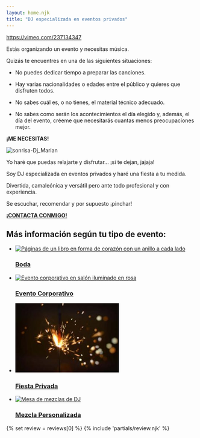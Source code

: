 ```yaml
---
layout: home.njk
title: "DJ especializada en eventos privados"
---
```


[//]: # ([velocity type="vimeo" id="237134347" img="https://djmarian.com/wp/wp-content/uploads/portada-video-djmarian.webp" options="width="300"&height="150"&frameborder="0"&allowfullscreen="allowfullscreen"" alt="Play" color="#FFFFFF" bkg\_color="#FF0000"\]#])

https://vimeo.com/237134347

Estás organizando un evento y necesitas música.

Quizás te encuentres en una de las siguientes situaciones:

 - No puedes dedicar tiempo a preparar las canciones.  
  
 - Hay varias nacionalidades o edades entre el público y quieres que disfruten todos.  
  
 - No sabes cuál es, o no tienes, el material técnico adecuado.  
  
 - No sabes como serán los acontecimientos el día elegido y, además, el día del evento, créeme que necesitarás cuantas menos preocupaciones mejor.

**¡ME NECESITAS!**

![sonrisa-Dj_Marian](/assets/images/sonrie.webp)

Yo haré que puedas relajarte y disfrutar... ¡si te dejan, jajaja!

Soy DJ especializada en eventos privados y haré una fiesta a tu medida.

Divertida, camaleónica y versátil pero ante todo profesional y con experiencia.

Se escuchar, recomendar y por supuesto ¡pinchar!

[**¡CONTACTA CONMIGO!**](/contacto/)

## Más información según tu tipo de evento:

- [![Páginas de un libro en forma de corazón con un anillo a cada lado](/assets/images/djmarian-bodas-275x183.jpg)](/bodas/)
    
    ### [Boda](/bodas/)
    
- [![Evento corporativo en salón iluminado en rosa](/assets/images/djmarian-evento-corporativo-275x183.jpg)](/eventos-corporativos/)
    
    ### [Evento Corporativo](/eventos-corporativos/)
    
- [![Bengala encendida en la oscuridad](assets/images/djmarian-fiestas-privadas-275x183.jpg)](/fiestas-privadas/)
    
    ### [Fiesta Privada](/fiestas-privadas/)
    
- [![Mesa de mezclas de DJ](/assets/images/djmarian-mezclas-personalizadas-275x183.jpg)](/mezclas-personalizadas/)
    
    ### [Mezcla Personalizada](/mezclas-personalizadas/)

{% set review = reviews[0] %}
{% include 'partials/review.njk' %}
